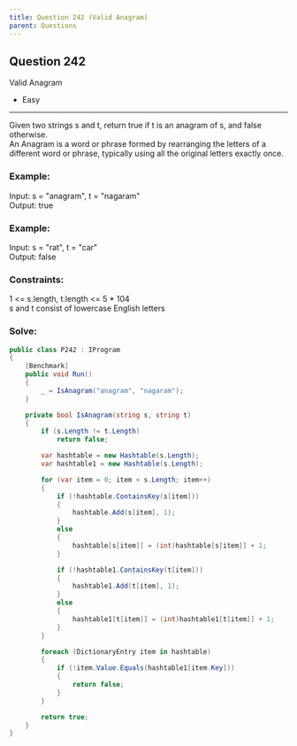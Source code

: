 ```yaml
---
title: Question 242 (Valid Anagram)
parent: Questions
---
```


## Question 242
Valid Anagram
 - Easy

---

Given two strings s and t, return true if t is an anagram of s, and false otherwise.  
An Anagram is a word or phrase formed by rearranging the letters of a different word or phrase, typically using all the original letters exactly once.  

### Example:
Input: s = "anagram", t = "nagaram"  
Output: true  

### Example:
Input: s = "rat", t = "car"  
Output: false  


### Constraints:
1 <= s.length, t.length <= 5 * 104  
s and t consist of lowercase English letters  


### Solve:
```csharp
public class P242 : IProgram
{
    [Benchmark]
    public void Run()
    {
        _ = IsAnagram("anagram", "nagaram");
    }

    private bool IsAnagram(string s, string t)
    {
        if (s.Length != t.Length)
            return false;

        var hashtable = new Hashtable(s.Length);
        var hashtable1 = new Hashtable(s.Length);

        for (var item = 0; item < s.Length; item++)
        {
            if (!hashtable.ContainsKey(s[item]))
            {
                hashtable.Add(s[item], 1);
            }
            else
            {
                hashtable[s[item]] = (int)hashtable[s[item]] + 1;
            }

            if (!hashtable1.ContainsKey(t[item]))
            {
                hashtable1.Add(t[item], 1);
            }
            else
            {
                hashtable1[t[item]] = (int)hashtable1[t[item]] + 1;
            }
        }

        foreach (DictionaryEntry item in hashtable)
        {
            if (!item.Value.Equals(hashtable1[item.Key]))
            {
                return false;
            }
        }

        return true;
    }
}
```